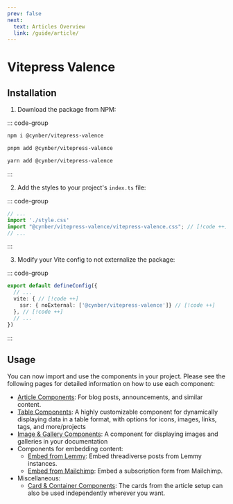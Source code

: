 ```yaml
---
prev: false
next:
  text: Articles Overview
  link: /guide/article/
---
```


# Vitepress Valence

## Installation

1. Download the package from NPM:

::: code-group

```bash [npm]
npm i @cynber/vitepress-valence
```

```bash [pnpm]
pnpm add @cynber/vitepress-valence
```

```bash [yarn]
yarn add @cynber/vitepress-valence
```
:::

2. Add the styles to your project's `index.ts` file:

::: code-group
``` ts [docs/.vitepress/theme/index.ts]
// ...
import './style.css'
import "@cynber/vitepress-valence/vitepress-valence.css"; // [!code ++]
// ...
```
:::

3. Modify your Vite config to not externalize the package:

::: code-group
``` ts [docs/.vitepress/config.ts]
export default defineConfig({
  // ...
  vite: { // [!code ++]
    ssr: { noExternal: ['@cynber/vitepress-valence']} // [!code ++]
  }, // [!code ++]
  // ...
})
```
:::

## Usage

You can now import and use the components in your project. Please see the following pages for detailed information on how to use each component:

- [Article Components](/guide/article/): For blog posts, announcements, and similar content.
- [Table Components](/guide/table-json/): A highly customizable component for dynamically displaying data in a table format, with options for icons, images, links, tags, and more/projects
- [Image & Gallery Components](/guide/image-gallery/): A component for displaying images and galleries in your documentation
- Components for embedding content:
  - [Embed from Lemmy](/guide/embed/lemmy): Embed threadiverse posts from Lemmy instances.
  - [Embed from Mailchimp](/guide/embed/mailchimp): Embed a subscription form from Mailchimp.
- Miscellaneous:
  - [Card & Container Components](/guide/cards/usage): The cards from the article setup can also be used independently wherever you want.
